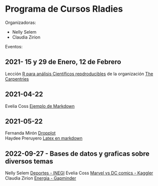 # Programa de Cursos Rladies

Organizadoras:
- Nelly Selem
- Claudia Zirion

Eventos:

## 2021- 15 y 29 de Enero, 12 de Febrero  
Lección [R para análisis Científicos repdroducibles](https://swcarpentry.github.io/r-novice-gapminder/) de la organización [The Carpentries](https://carpentries.org/)
## 2021-04-22  
  Evelia Coss [Ejemplo de Markdown](https://github.com/EveliaCoss/Rladies-Morelia/tree/main/Rmarkdown)  
## 2021-05-22   
  Fernanda Mirón [Dropplot](https://github.com/fernanda-miron/R-Ladies)  
  Haydee Preruyero [Latex en markdown](https://github.com/HaydeePeruyero/rmkd_lt)  
## 2022-09-27 - Bases de datos y graficas sobre diversos temas 
  Nelly Selem [Deportes - INEGI](https://github.com/EveliaCoss/Rladies-Morelia/tree/main/deportes)
  Evelia Coss [Marvel vs DC comics - Kaggler](https://github.com/EveliaCoss/Rladies-Morelia/tree/main/Marvel_vs_DCcomics)
  Claudia Zirion [Energia - Gapminder](https://github.com/EveliaCoss/Rladies-Morelia/tree/main/energi_gapminder)
  
